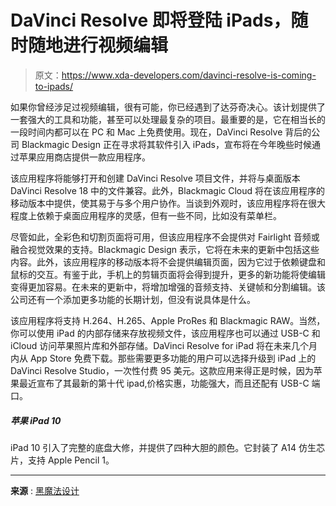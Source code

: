 # DaVinci Resolve 即将登陆 iPads，随时随地进行视频编辑

> 原文：<https://www.xda-developers.com/davinci-resolve-is-coming-to-ipads/>

如果你曾经涉足过视频编辑，很有可能，你已经遇到了达芬奇决心。该计划提供了一套强大的工具和功能，甚至可以处理最复杂的项目。最重要的是，它在相当长的一段时间内都可以在 PC 和 Mac 上免费使用。现在，DaVinci Resolve 背后的公司 Blackmagic Design 正在寻求将其软件引入 iPads，宣布将在今年晚些时候通过苹果应用商店提供一款应用程序。

该应用程序将能够打开和创建 DaVinci Resolve 项目文件，并将与桌面版本 DaVinci Resolve 18 中的文件兼容。此外，Blackmagic Cloud 将在该应用程序的移动版本中提供，使其易于与多个用户协作。当谈到外观时，该应用程序将在很大程度上依赖于桌面应用程序的灵感，但有一些不同，比如没有菜单栏。

尽管如此，全彩色和切割页面将可用，但该应用程序不会提供对 Fairlight 音频或融合视觉效果的支持。Blackmagic Design 表示，它将在未来的更新中包括这些内容。此外，该应用程序的移动版本将不会提供编辑页面，因为它过于依赖键盘和鼠标的交互。有鉴于此，手机上的剪辑页面将会得到提升，更多的新功能将使编辑变得更加容易。在未来的更新中，将增加增强的音频支持、关键帧和分割编辑。该公司还有一个添加更多功能的长期计划，但没有说具体是什么。

该应用程序将支持 H.264、H.265、Apple ProRes 和 Blackmagic RAW。当然，你可以使用 iPad 的内部存储来存放视频文件，该应用程序也可以通过 USB-C 和 iCloud 访问苹果照片库和外部存储。DaVinci Resolve for iPad 将在未来几个月内从 App Store 免费下载。那些需要更多功能的用户可以选择升级到 iPad 上的 DaVinci Resolve Studio，一次性付费 95 美元。这款应用来得正是时候，因为苹果最近宣布了其最新的第十代 ipad,价格实惠，功能强大，而且还配有 USB-C 端口。

##### 苹果 iPad 10

iPad 10 引入了完整的底盘大修，并提供了四种大胆的颜色。它封装了 A14 仿生芯片，支持 Apple Pencil 1。

* * *

**来源** : [黑魔法设计](https://www.facebook.com/BlackmagicDesignOfficial/photos/a.292272930877895/5173849982720141/)